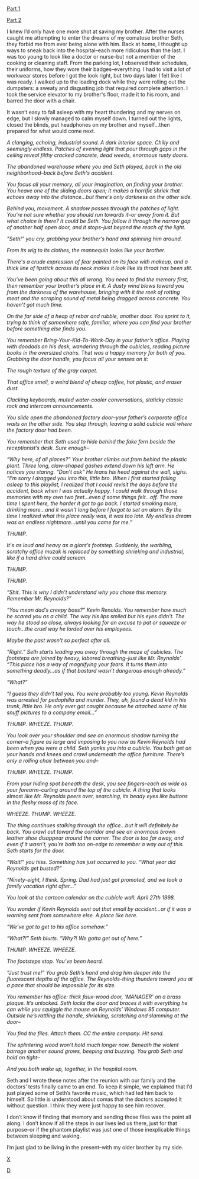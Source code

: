  [Part 1](https://www.reddit.com/r/nosleep/comments/uluegu/my_older_brother_is_trapped_in_a_vaporwave/)   


 [Part 2](https://www.reddit.com/r/nosleep/comments/uo1x0g/my_brother_is_trapped_in_a_vaporwave_playlist/)   


I knew I’d only have one more shot at saving my brother. After the nurses caught me attempting to enter the dreams of my comatose brother Seth, they forbid me from ever being alone with him. Back at home, I thought up ways to sneak back into the hospital–each more ridiculous than the last. I was too young to look like a doctor or nurse–but not a member of the cooking or cleaning staff. From the parking lot, I observed their schedules, their uniforms, how they wore their badges–everything. I had to visit a lot of workwear stores before I got the look right, but two days later I felt like I was ready. I walked up to the loading dock while they were rolling out the dumpsters: a sweaty and disgusting job that required complete attention. I took the service elevator to my brother's floor, made it to his room, and barred the door with a chair. 

It wasn’t easy to fall asleep with my heart thundering and my nerves on edge, but I slowly managed to calm myself down. I turned out the lights, closed the blinds, put headphones on my brother and myself…then prepared for what would come next. 

*A clanging, echoing, industrial sound. A dark interior space. Chilly and seemingly endless. Patches of evening light that pour through gaps in the ceiling reveal filthy cracked concrete, dead weeds, enormous rusty doors.*

*The abandoned warehouse where you and Seth played, back in the old neighborhood–back before Seth's accident.* 

*You focus all your memory, all your imagination, on finding your brother. You heave one of the sliding doors open; it makes a horrific shriek that echoes away into the distance…but there's only darkness on the other side.*

*Behind you, movement. A shadow passes through the patches of light. You're not sure whether you should run towards it–or away from it. But what choice is there? It could be Seth. You follow it through the narrow gap of another half open door, and it stops–just beyond the reach of the light.* 

*"Seth!" you cry, grabbing your brother's hand and spinning him around.* 

*From its wig to its clothes, the mannequin* looks *like your brother.* 

*There's a crude expression of fear painted on its face with makeup, and a thick line of lipstick across its neck makes it look like its throat has been slit.* 

*You’ve been going about this all wrong. You need to find the memory first, then remember your brother’s place in it. A dusty wind blows toward you from the darkness of the warehouse, bringing with it the reek of rotting meat and the scraping sound of metal being dragged across concrete. You haven’t got much time.* 

*On the far side of a heap of rebar and rubble, another door. You sprint to it, trying to think of somewhere safe, familiar, where you can find your brother before something else finds you.* 

*You remember Bring-Your-Kid-To-Work-Day in your father’s office. Playing with doodads on his desk, wandering through the cubicles, reading picture books in the oversized chairs.* That *was a happy memory for both of you. Grabbing the door handle, you focus all your senses on it:*

*The rough texture of the gray carpet.*

*That office smell, a weird blend of cheap coffee, hot plastic, and eraser dust.* 

*Clacking keyboards, muted water-cooler conversations, staticky classic rock and intercom announcements.*

*You slide open the abandoned factory door–your father’s corporate office waits on the other side. You step through, leaving a solid cubicle wall where the factory door had been.* 

*You remember that Seth used to hide behind the fake fern beside the receptionist’s desk. Sure enough–*

*“Why here, of all places?” Your brother climbs out from behind the plastic plant. Three long, claw-shaped gashes extend down his left arm. He notices you staring. “Don’t ask” He leans his head against the wall, sighs. “I’m sorry I dragged you into this, little bro. When I first started falling asleep to this playlist, I realized that I could revisit the days before the accident, back when I was actually happy. I could walk through those memories with my own two feet…even if some things felt…off. The more time I spent here, the harder it got to go back. I started smoking more, drinking more…and it wasn’t long before I forgot to set an alarm. By the time I realized what this place really was, it was too late. My endless dream was an endless nightmare…until you came for me.”*

*THUMP.* 

*It's as loud and heavy as a giant’s footstep. Suddenly, the warbling, scratchy office muzak is replaced by something shrieking and industrial, like if a hard drive could scream.* 

*THUMP.*

*THUMP.*

*“Shit.* This *is why I didn’t understand why you chose this memory. Remember Mr. Reynolds?”*

*“You mean dad’s creepy boss?” Kevin Renolds. You remember how much he scared you as a child. The way his lips smiled but his eyes didn’t. The way he stood so close, always looking for an excuse to pat or squeeze or touch…the cruel way he lorded over his employees.*

*Maybe the past wasn’t so perfect after all.* 

*“Right.” Seth starts leading you away through the maze of cubicles. The footsteps are joined by heavy, labored breathing–just like Mr. Reynolds’. “This place has a way of magnifying your fears. It turns them into something deadly…as if that bastard wasn’t dangerous enough already.”*

*“What?”*

*“I guess they didn’t tell you. You were probably too young. Kevin Reynolds was arrested for pedophilia and murder. They, uh, found a dead kid in his trunk, little bro. He only ever got caught because he attached some of his snuff pictures to a company email…”*

*THUMP.  WHEEZE. THUMP.* 

*You look over your shoulder and see an enormous shadow turning the corner–a figure as large and imposing to you now as Kevin Reynolds had been when you were a child. Seth yanks you into a cubicle. You both get on your hands and knees and crawl underneath the office furniture. There’s only a rolling chair between you and–*

*THUMP. WHEEZE. THUMP.* 

*From your hiding spot beneath the desk, you see fingers–each as wide as your forearm–curling around the top of the cubicle. A thing that looks* almost *like Mr. Reynolds peers over, searching, its beady eyes like buttons in the fleshy mass of its face.* 

*WHEEZE. THUMP. WHEEZE.* 

*The thing continues stalking through the office…but it will definitely be back. You crawl out toward the corridor and see an enormous brown leather shoe disappear around the corner. The door is too far away, and even if it wasn’t, you’re both too on-edge to remember a way out of this. Seth starts for the door.*

*“Wait!” you hiss. Something has just occurred to you. “What year did Reynolds get busted?”* 

*“Ninety-eight, I think. Spring. Dad had just got promoted, and we took a family vacation right after…”*

*You look at the cartoon calendar on the cubicle wall: April 27th 1998.* 

*You wonder if Kevin Reynolds sent out that email by accident…or if it was a warning sent from somewhere else. A place like here.* 

*“We’ve got to get to his office somehow.”* 

*“What?!” Seth blurts. “Why?! We gotta get out of here.”* 

*THUMP. WHEEZE. WHEEZE.*

*The footsteps stop. You’ve been heard.* 

*“Just trust me!” You grab Seth’s hand and drag him deeper into the fluorescent depths of the office. The Reynolds-thing thunders toward you at a pace that should be impossible for its size.* 

*You remember his office: thick faux-wood door, ‘MANAGER’ on a brass plaque. It’s unlocked. Seth locks the door and braces it with everything he can while you squiggle the mouse on Reynolds’ Windows 95 computer. Outside he’s rattling the handle, shrieking, scratching and slamming at the door–*

*You find the files. Attach them. CC the entire company. Hit send.* 

*The splintering wood won’t hold much longer now. Beneath the violent barrage another sound grows, beeping and buzzing. You grab Seth and hold on tight–*

*And you both wake up, together, in the hospital room.* 

Seth and I wrote these notes after the reunion with our family and the doctors’ tests finally came to an end. To keep it simple, we explained that I’d just played some of Seth’s favorite music, which had led him back to himself. So little is understood about comas that the doctors accepted it without question. I think they were just happy to see him recover. 

I don’t know if finding that memory and sending those files was the point all along. I don’t know if all the steps in our lives led us there, just for that purpose–or if the phantom playlist was just one of those inexplicable things between sleeping and waking. 

I’m just glad to be living in the present–with my older brother by my side.   


 

[X](https://www.reddit.com/r/beardify)

[D](https://thedemoncollection.com/)